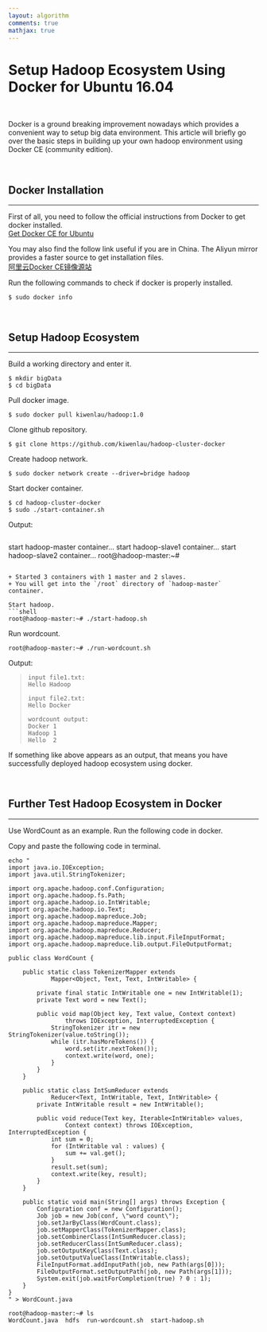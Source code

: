 ```yaml
---
layout: algorithm
comments: true
mathjax: true
---
```


# Setup Hadoop Ecosystem Using Docker for Ubuntu 16.04

<br>

Docker is a ground breaking improvement nowadays which provides a convenient way to setup big data environment. This article will briefly go over the basic steps in building up your own hadoop environment using Docker CE (community edition).

<br>

## Docker Installation
---
First of all, you need to follow the official instructions from Docker to get docker installed.<br>
[Get Docker CE for Ubuntu](https://docs.docker.com/engine/installation/linux/docker-ce/ubuntu/#install-docker-ce "https://docs.docker.com/engine/installation/linux/docker-ce/ubuntu/#install-docker-ce")

You may also find the follow link useful if you are in China. The Aliyun mirror provides a faster source to get installation files.<br>
[阿里云Docker CE镜像源站](https://yq.aliyun.com/articles/110806?spm=5176.100239.blogcont29941.16.RM1yMV "https://yq.aliyun.com/articles/110806?spm=5176.100239.blogcont29941.16.RM1yMV")

Run the following commands to check if docker is properly installed.
```shell
$ sudo docker info
```

<br>

## Setup Hadoop Ecosystem
---
Build a working directory and enter it.
```shell
$ mkdir bigData
$ cd bigData
```
Pull docker image.
```shell
$ sudo docker pull kiwenlau/hadoop:1.0
```
Clone github repository.
```shell
$ git clone https://github.com/kiwenlau/hadoop-cluster-docker
```
Create hadoop network.
```shell
$ sudo docker network create --driver=bridge hadoop
```
Start docker container.
```shell
$ cd hadoop-cluster-docker
$ sudo ./start-container.sh
```
Output:
>```
start hadoop-master container...
start hadoop-slave1 container...
start hadoop-slave2 container...
root@hadoop-master:~#
```

+ Started 3 containers with 1 master and 2 slaves.
+ You will get into the `/root` directory of `hadoop-master` container.

Start hadoop.
```shell
root@hadoop-master:~# ./start-hadoop.sh
```
Run wordcount.
```shell
root@hadoop-master:~# ./run-wordcount.sh
```
Output:
>```
>input file1.txt:
>Hello Hadoop
>
>input file2.txt:
>Hello Docker
>
>wordcount output:
>Docker	1
>Hadoop	1
>Hello	2
>```

If something like above appears as an output, that means you have successfully deployed hadoop ecosystem using docker.

<br>

## Further Test Hadoop Ecosystem in Docker
---
Use WordCount as an example. Run the following code in docker.

Copy and paste the following code in terminal.
```shell
echo "
import java.io.IOException;
import java.util.StringTokenizer;

import org.apache.hadoop.conf.Configuration;
import org.apache.hadoop.fs.Path;
import org.apache.hadoop.io.IntWritable;
import org.apache.hadoop.io.Text;
import org.apache.hadoop.mapreduce.Job;
import org.apache.hadoop.mapreduce.Mapper;
import org.apache.hadoop.mapreduce.Reducer;
import org.apache.hadoop.mapreduce.lib.input.FileInputFormat;
import org.apache.hadoop.mapreduce.lib.output.FileOutputFormat;

public class WordCount {

    public static class TokenizerMapper extends
            Mapper<Object, Text, Text, IntWritable> {

        private final static IntWritable one = new IntWritable(1);
        private Text word = new Text();

        public void map(Object key, Text value, Context context)
                throws IOException, InterruptedException {
            StringTokenizer itr = new StringTokenizer(value.toString());
            while (itr.hasMoreTokens()) {
                word.set(itr.nextToken());
                context.write(word, one);
            }
        }
    }

    public static class IntSumReducer extends
            Reducer<Text, IntWritable, Text, IntWritable> {
        private IntWritable result = new IntWritable();

        public void reduce(Text key, Iterable<IntWritable> values,
                Context context) throws IOException, InterruptedException {
            int sum = 0;
            for (IntWritable val : values) {
                sum += val.get();
            }
            result.set(sum);
            context.write(key, result);
        }
    }

    public static void main(String[] args) throws Exception {
        Configuration conf = new Configuration();
        Job job = new Job(conf, \"word count\");
        job.setJarByClass(WordCount.class);
        job.setMapperClass(TokenizerMapper.class);
        job.setCombinerClass(IntSumReducer.class);
        job.setReducerClass(IntSumReducer.class);
        job.setOutputKeyClass(Text.class);
        job.setOutputValueClass(IntWritable.class);
        FileInputFormat.addInputPath(job, new Path(args[0]));
        FileOutputFormat.setOutputPath(job, new Path(args[1]));
        System.exit(job.waitForCompletion(true) ? 0 : 1);
    }
}
" > WordCount.java
```

```
root@hadoop-master:~# ls
WordCount.java  hdfs  run-wordcount.sh  start-hadoop.sh
```



<br><br>
